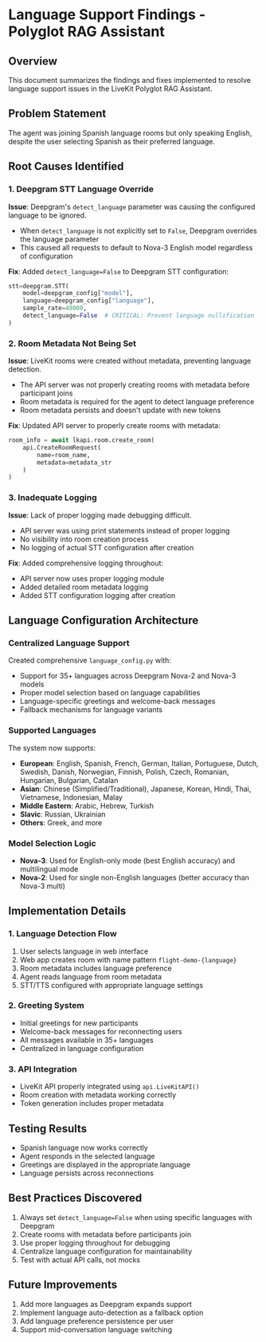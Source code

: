 # Language Support Findings - Polyglot RAG Assistant

## Overview
This document summarizes the findings and fixes implemented to resolve language support issues in the LiveKit Polyglot RAG Assistant.

## Problem Statement
The agent was joining Spanish language rooms but only speaking English, despite the user selecting Spanish as their preferred language.

## Root Causes Identified

### 1. Deepgram STT Language Override
**Issue**: Deepgram's `detect_language` parameter was causing the configured language to be ignored.
- When `detect_language` is not explicitly set to `False`, Deepgram overrides the language parameter
- This caused all requests to default to Nova-3 English model regardless of configuration

**Fix**: Added `detect_language=False` to Deepgram STT configuration:
```python
stt=deepgram.STT(
    model=deepgram_config["model"],
    language=deepgram_config["language"],
    sample_rate=48000,
    detect_language=False  # CRITICAL: Prevent language nullification
)
```

### 2. Room Metadata Not Being Set
**Issue**: LiveKit rooms were created without metadata, preventing language detection.
- The API server was not properly creating rooms with metadata before participant joins
- Room metadata is required for the agent to detect language preference
- Room metadata persists and doesn't update with new tokens

**Fix**: Updated API server to properly create rooms with metadata:
```python
room_info = await lkapi.room.create_room(
    api.CreateRoomRequest(
        name=room_name,
        metadata=metadata_str
    )
)
```

### 3. Inadequate Logging
**Issue**: Lack of proper logging made debugging difficult.
- API server was using print statements instead of proper logging
- No visibility into room creation process
- No logging of actual STT configuration after creation

**Fix**: Added comprehensive logging throughout:
- API server now uses proper logging module
- Added detailed room metadata logging
- Added STT configuration logging after creation

## Language Configuration Architecture

### Centralized Language Support
Created comprehensive `language_config.py` with:
- Support for 35+ languages across Deepgram Nova-2 and Nova-3 models
- Proper model selection based on language capabilities
- Language-specific greetings and welcome-back messages
- Fallback mechanisms for language variants

### Supported Languages
The system now supports:
- **European**: English, Spanish, French, German, Italian, Portuguese, Dutch, Swedish, Danish, Norwegian, Finnish, Polish, Czech, Romanian, Hungarian, Bulgarian, Catalan
- **Asian**: Chinese (Simplified/Traditional), Japanese, Korean, Hindi, Thai, Vietnamese, Indonesian, Malay
- **Middle Eastern**: Arabic, Hebrew, Turkish
- **Slavic**: Russian, Ukrainian
- **Others**: Greek, and more

### Model Selection Logic
- **Nova-3**: Used for English-only mode (best English accuracy) and multilingual mode
- **Nova-2**: Used for single non-English languages (better accuracy than Nova-3 multi)

## Implementation Details

### 1. Language Detection Flow
1. User selects language in web interface
2. Web app creates room with name pattern `flight-demo-{language}`
3. Room metadata includes language preference
4. Agent reads language from room metadata
5. STT/TTS configured with appropriate language settings

### 2. Greeting System
- Initial greetings for new participants
- Welcome-back messages for reconnecting users
- All messages available in 35+ languages
- Centralized in language configuration

### 3. API Integration
- LiveKit API properly integrated using `api.LiveKitAPI()`
- Room creation with metadata working correctly
- Token generation includes proper metadata

## Testing Results
- Spanish language now works correctly
- Agent responds in the selected language
- Greetings are displayed in the appropriate language
- Language persists across reconnections

## Best Practices Discovered
1. Always set `detect_language=False` when using specific languages with Deepgram
2. Create rooms with metadata before participants join
3. Use proper logging throughout for debugging
4. Centralize language configuration for maintainability
5. Test with actual API calls, not mocks

## Future Improvements
1. Add more languages as Deepgram expands support
2. Implement language auto-detection as a fallback option
3. Add language preference persistence per user
4. Support mid-conversation language switching